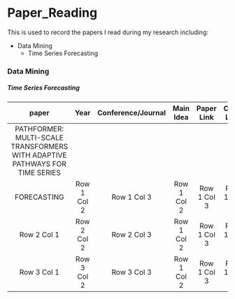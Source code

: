 # Paper_Reading

This is used to record the papers I read during my research including:
- Data Mining
    - Time Series Forecasting

### Data Mining

##### Time Series Forecasting

<!-- 论文名，年份，会议，内容，文章链接，代码链接，解读链接 -->
| paper | Year | Conference/Journal | Main Idea | Paper Link | Code Link | Personal Interpretation |
|:----------:|:----------:|:----------:|:----------:|:----------:|:----------:|:----------:|
| PATHFORMER: MULTI-SCALE TRANSFORMERS WITH ADAPTIVE PATHWAYS FOR TIME SERIES
FORECASTING | Row 1 Col 2 | Row 1 Col 3 | Row 1 Col 2 | Row 1 Col 3 | Row 1 Col 2 | Row 1 Col 3 |
| Row 2 Col 1 | Row 2 Col 2 | Row 2 Col 3 | Row 1 Col 2 | Row 1 Col 3 | Row 1 Col 2 | Row 1 Col 3 |
| Row 3 Col 1 | Row 3 Col 2 | Row 3 Col 3 | Row 1 Col 2 | Row 1 Col 3 | Row 1 Col 2 | Row 1 Col 3 |